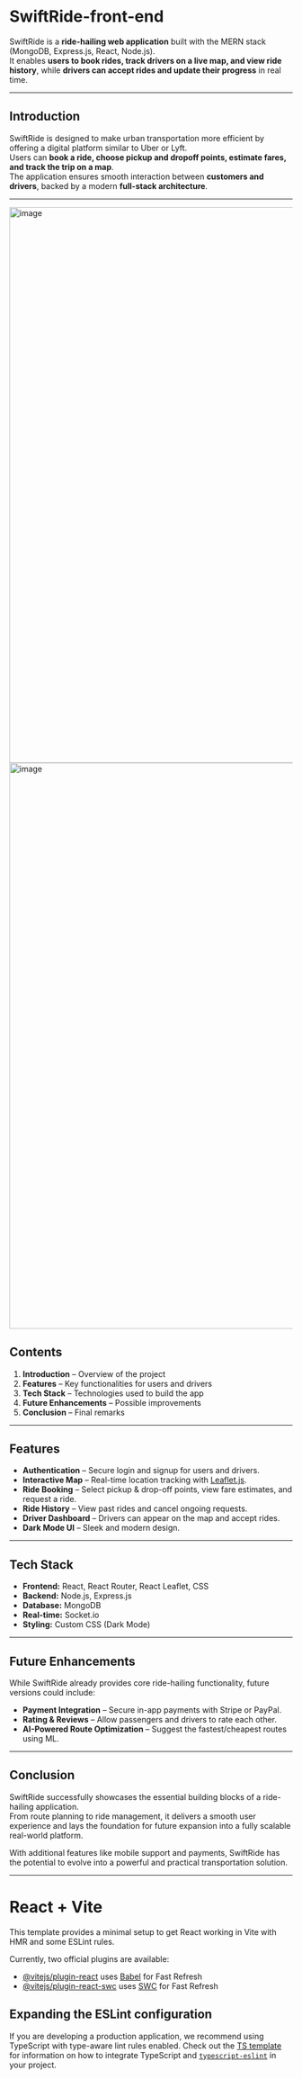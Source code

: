 # SwiftRide-front-end

SwiftRide is a **ride-hailing web application** built with the MERN stack (MongoDB, Express.js, React, Node.js).  
It enables **users to book rides, track drivers on a live map, and view ride history**, while **drivers can accept rides and update their progress** in real time.

---

## Introduction
SwiftRide is designed to make urban transportation more efficient by offering a digital platform similar to Uber or Lyft.  
Users can **book a ride, choose pickup and dropoff points, estimate fares, and track the trip on a map**.  
The application ensures smooth interaction between **customers and drivers**, backed by a modern **full-stack architecture**.

---
<img width="1829" height="988" alt="image" src="https://github.com/user-attachments/assets/71ecf51f-430d-481f-9f03-51ce0c975dac" />
<img width="1880" height="1006" alt="image" src="https://github.com/user-attachments/assets/da69a431-31e2-4e76-bddc-aecc93554baf" />



## Contents
1. **Introduction** – Overview of the project  
2. **Features** – Key functionalities for users and drivers  
3. **Tech Stack** – Technologies used to build the app   
4. **Future Enhancements** – Possible improvements  
5. **Conclusion** – Final remarks  

---

## Features

-  **Authentication** – Secure login and signup for users and drivers.
-  **Interactive Map** – Real-time location tracking with [Leaflet.js](https://leafletjs.com/).
-  **Ride Booking** – Select pickup & drop-off points, view fare estimates, and request a ride.
-  **Ride History** – View past rides and cancel ongoing requests.
-  **Driver Dashboard** – Drivers can appear on the map and accept rides.
-  **Dark Mode UI** – Sleek and modern design.

---

##  Tech Stack

- **Frontend:** React, React Router, React Leaflet, CSS  
- **Backend:** Node.js, Express.js  
- **Database:** MongoDB  
- **Real-time:** Socket.io  
- **Styling:** Custom CSS (Dark Mode)  

---

##  Future Enhancements

While SwiftRide already provides core ride-hailing functionality, future versions could include:
 
-  **Payment Integration** – Secure in-app payments with Stripe or PayPal.  
-  **Rating & Reviews** – Allow passengers and drivers to rate each other.  
-  **AI-Powered Route Optimization** – Suggest the fastest/cheapest routes using ML.  

---

##  Conclusion

SwiftRide successfully showcases the essential building blocks of a ride-hailing application.  
From route planning to ride management, it delivers a smooth user experience and lays the foundation for future expansion into a fully scalable real-world platform.  

 With additional features like mobile support and payments, SwiftRide has the potential to evolve into a powerful and practical transportation solution.

 ---
 
# React + Vite

This template provides a minimal setup to get React working in Vite with HMR and some ESLint rules.

Currently, two official plugins are available:

- [@vitejs/plugin-react](https://github.com/vitejs/vite-plugin-react/blob/main/packages/plugin-react) uses [Babel](https://babeljs.io/) for Fast Refresh
- [@vitejs/plugin-react-swc](https://github.com/vitejs/vite-plugin-react/blob/main/packages/plugin-react-swc) uses [SWC](https://swc.rs/) for Fast Refresh

## Expanding the ESLint configuration

If you are developing a production application, we recommend using TypeScript with type-aware lint rules enabled. Check out the [TS template](https://github.com/vitejs/vite/tree/main/packages/create-vite/template-react-ts) for information on how to integrate TypeScript and [`typescript-eslint`](https://typescript-eslint.io) in your project.
